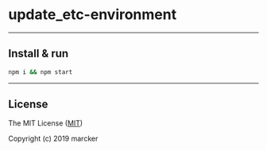# update_etc-environment

---

## Install & run

```bash
npm i && npm start
```
---

## License

The MIT License ([MIT](https://github.com/marcker/update_etc-environment/blob/master/license.md))

Copyright (c) 2019 marcker
